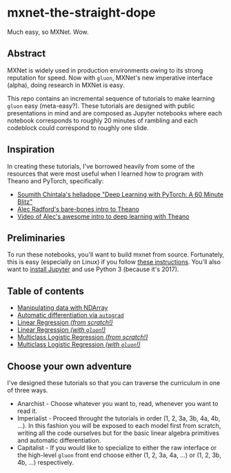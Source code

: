 # mxnet-the-straight-dope
Much easy, so MXNet. Wow.

## Abstract
MXNet is widely used in production environments owing to its strong reputation for speed. Now with ``gluon``, MXNet's new imperative interface (alpha), doing research in MXNet is easy. 

This repo contains an incremental sequence of tutorials to make learning ``gluon`` easy (meta-easy?). These tutorials are designed with public presentations in mind and are composed as Jupyter notebooks where each notebook corresponds to roughly 20 minutes of rambling and each codeblock could correspond to roughly one slide.


## Inspiration 

In creating these tutorials, I've borrowed heavily from some of the resources that were most useful when I learned how to program with Theano and PyTorch, specifically:

* [Soumith Chintala's helladope "Deep Learning with PyTorch: A 60 Minute Blitz"](http://pytorch.org/tutorials/beginner/deep_learning_60min_blitz.html)
* [Alec Radford's bare-bones intro to Theano](https://github.com/Newmu/Theano-Tutorials) 
* [Video of Alec's awesome intro to deep learning with Theano](https://www.youtube.com/watch?v=S75EdAcXHKk)

## Preliminaries

To run these notebooks, you'll want to build mxnet from source. Fortunately, this is easy (especially on Linux) if you follow [these instructions](http://mxnet.io/get_started/install.html). You'll also want to [install Jupyter](http://jupyter.readthedocs.io/en/latest/install.html) and use Python 3 (because it's 2017). 

## Table of contents 
* [Manipulating data with NDArray](https://github.com/zackchase/mxnet-the-straight-dope/blob/master/1-ndarray.ipynb) 
* [Automatic differentiation via ``autograd``](https://github.com/zackchase/mxnet-the-straight-dope/blob/master/2-autograd.ipynb)
* [Linear Regression *(from scratch!)*](https://github.com/zackchase/mxnet-the-straight-dope/blob/master/3-linear-regression-scratch.ipynb)
* [Linear Regression *(with ``gluon``!)*](https://github.com/zackchase/mxnet-the-straight-dope/blob/master/4-linear-regression-gluon.ipynb)
* [Multiclass Logistic Regression *(from scratch!)*](https://github.com/zackchase/mxnet-the-straight-dope/blob/master/5-softmax-regression-scratch.ipynb)
* [Multiclass Logistic Regression *(with ``gluon``!)*](https://github.com/zackchase/mxnet-the-straight-dope/blob/master/5-softmax-regression-gluon.ipynb)

## Choose your own adventure

I've designed these tutorials so that you can traverse the curriculum in one of three ways.
* Anarchist - Choose whatever you want to, read, whenever you want to read it.
* Imperialist - Proceed throught the tutorials in order (1, 2, 3a, 3b, 4a, 4b, ...). In this fashion you will be exposed to each model first from scratch, writing all the code ourselves but for the basic linear algebra primitives and automatic differentiation.
* Capitalist - If you would like to specialize to either the raw interface or the high-level ``gluon`` front end choose either (1, 2, 3a, 4a, ...) or (1, 2, 3b, 4b, ...) respectively.
